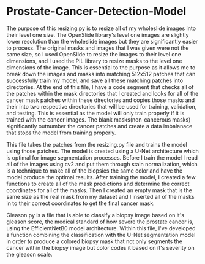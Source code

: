 # Prostate-Cancer-Detection-Model

The purpose of this resizing.py is to resize all of my wholeslide images into their level one size. The OpenSlide
library's level one images are slightly lower resolution than the wholeslide images but they are 
significantly easier to process. The original masks and images that I was given were not the same size, so
I used OpenSlide to resize the images to their level one dimensions, and I used the PIL library to resize
masks to the level one dimensions of the image. This is essential to the purpose as it allows me to break
down the images and masks into matching 512x512 patches that can successfully train my model, and save all 
these matching patches into directories. At the end of this  file, I have a code segment that checks all of 
the patches within the mask directories that I created and looks for all of the cancer mask patches within 
these directories and copies those masks and their into two respective directories that will be used for 
training, validation, and testing. This is essential as the model will only train properly if it is trained
with the cancer images. The blank masks(non-cancerous masks) significantly outnumber the cancer patches
and create a data imbalanace that stops the model from training properly.

This file takes the patches from the resizing.py file and trains the model using those patches. The model 
is created using a U-Net architecture which is optimal for image segmentation processes. Before I train the
model I read all of the images using cv2 and put them through stain normalization, which is a technique 
to make all of the biopsies the same color and have the model produce the optimal results. After training
the model, I created a few functions to create all of the mask predictions and determine the correct 
coordinates for all of the masks. Then I created an empty mask that is the same size as the real mask 
from my dataset and I inserted all  of the masks in to their correct coordinates to get the final 
cancer mask.

Gleason.py is a file that is able to classify a biopsy image based on it's gleason score, the medical standard
of how severe the prostate cancer is, using the EfficientNetB0 model architecture. Within this file, I've developed a
function combining the classification with the U-Net segmentation model in order to produce a colored biopsy mask that 
not only segments the cancer within the biopsy image but color codes it based on it's severity on the gleason scale.
